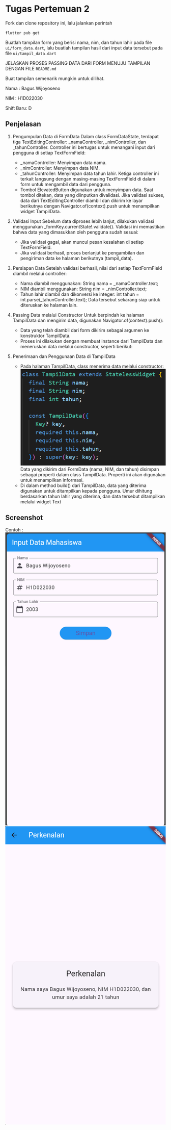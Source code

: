 # Tugas Pertemuan 2

Fork dan clone repository ini, lalu jalankan perintah 
```
flutter pub get
```
Buatlah tampilan form yang berisi nama, nim, dan tahun lahir pada file `ui/form_data.dart`, lalu buatlah tampilan hasil dari input data tersebut pada file `ui/tampil_data.dart`

JELASKAN PROSES PASSING DATA DARI FORM MENUJU TAMPILAN DENGAN FILE `README.md`

Buat tampilan semenarik mungkin untuk dilihat.


Nama : Bagus Wijoyoseno

NIM : H1D022030

Shift Baru: D

## Penjelasan
1. Pengumpulan Data di FormData
    Dalam class FormDataState, terdapat tiga TextEditingController: _namaController, _nimController, dan _tahunController. Controller ini bertugas untuk menangani input dari pengguna di setiap TextFormField:
    - _namaController: Menyimpan data nama.
    - _nimController: Menyimpan data NIM.
    - _tahunController: Menyimpan data tahun lahir.
    Ketiga controller ini terkait langsung dengan masing-masing TextFormField di dalam form untuk mengambil data dari pengguna.
    - Tombol ElevatedButton digunakan untuk menyimpan data. Saat tombol ditekan, data yang diinputkan divalidasi. Jika validasi sukses, data dari TextEditingController diambil dan dikirim ke layar berikutnya dengan Navigator.of(context).push untuk menampilkan widget TampilData.

2. Validasi Input
    Sebelum data diproses lebih lanjut, dilakukan validasi menggunakan _formKey.currentState!.validate(). Validasi ini memastikan bahwa data yang dimasukkan oleh pengguna sudah sesuai:
    - Jika validasi gagal, akan muncul pesan kesalahan di setiap TextFormField.
    - Jika validasi berhasil, proses berlanjut ke pengambilan dan pengiriman data ke halaman berikutnya (tampil_data).

3. Persiapan Data
    Setelah validasi berhasil, nilai dari setiap TextFormField diambil melalui controller:
    - Nama diambil menggunakan: String nama = _namaController.text;
    - NIM diambil menggunakan: String nim = _nimController.text;
    - Tahun lahir diambil dan dikonversi ke integer: int tahun = int.parse(_tahunController.text);
    Data tersebut sekarang siap untuk diteruskan ke halaman lain.

4. Passing Data melalui Constructor
    Untuk berpindah ke halaman TampilData dan mengirim data, digunakan Navigator.of(context).push():
    - Data yang telah diambil dari form dikirim sebagai argumen ke konstruktor TampilData.
    - Proses ini dilakukan dengan membuat instance dari TampilData dan meneruskan data melalui constructor, seperti berikut:

5. Penerimaan dan Penggunaan Data di TampilData
    - Pada halaman TampilData, class menerima data melalui constructor:
      ![Construct](construct.png)
      Data yang dikirim dari FormData (nama, NIM, dan tahun) disimpan sebagai properti dalam class TampilData. Properti ini akan digunakan untuk menampilkan informasi.
    - Di dalam method build() dari TampilData, data yang diterima digunakan untuk ditampilkan kepada pengguna. Umur dihitung berdasarkan tahun lahir yang diterima, dan data tersebut ditampilkan melalui widget Text
## Screenshot
Contoh :
![Lampiran Form](form.png)
![Lampiran Hasil](hasil.png)
